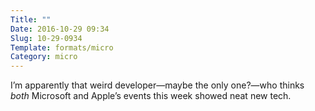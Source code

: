 ```yaml
---
Title: ""
Date: 2016-10-29 09:34
Slug: 10-29-0934
Template: formats/micro
Category: micro
---
```


I’m apparently that weird developer—maybe the only one?—who thinks *both* Microsoft and Apple’s events this week showed neat new tech.
